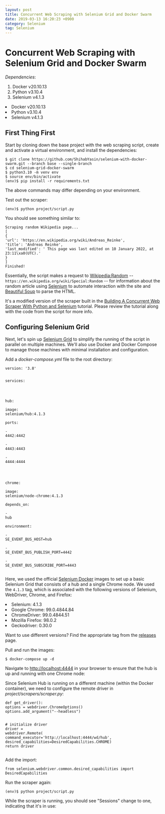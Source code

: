 ```yaml
---
layout: post
title: Concurrent Web Scraping with Selenium Grid and Docker Swarm
date: 2019-03-13 16:20:23 +0900
category: Selenium
tag: Selenium
---
```


<h1>Concurrent Web Scraping with Selenium Grid and Docker Swarm</h1>
<p><em>Dependencies</em>:</p>
<ol>
<li>Docker v20.10.13</li>
<li>Python v3.10.4</li>
<li>Selenium v4.1.3</li>
</ol>
<li>Docker v20.10.13</li>
<li>Python v3.10.4</li>
<li>Selenium v4.1.3</li>

<h2 id="getting-started">First Thing First</h2>
<p>Start by cloning down the base project with the web scraping script, create and activate a virtual environment, and install the dependencies:</p>
<pre><span></span><code>$ git clone https://github.com/ShihabYasin/selenium-with-docker-swarm.git --branch base --single-branch
$ <span class="nb">cd</span> selenium-grid-docker-swarm
$ python3.10 -m venv env
$ <span class="nb">source</span> env/bin/activate
<span class="o">(</span>env<span class="o">)</span>$ pip install -r requirements.txt
</code></pre>
<p>The above commands may differ depending on your environment.</p>
<p>Test out the scraper:</p>
<pre><span></span><code><span class="o">(</span>env<span class="o">)</span>$ python project/script.py
</code></pre>
<p>You should see something similar to:</p>
<pre><span></span><code>Scraping random Wikipedia page...
<span class="o">[</span>
<span class="o">{</span>
<span class="s1">'url'</span>: <span class="s1">'https://en.wikipedia.org/wiki/Andreas_Reinke'</span>,
<span class="s1">'title'</span>: <span class="s1">'Andreas Reinke'</span>,
<span class="s1">'last_modified'</span>: <span class="s1">' This page was last edited on 10 January 2022, at 23:11\xa0(UTC).'</span>
<span class="o">}</span>
<span class="o">]</span>
Finished!
</code></pre>
<p>Essentially, the script makes a request to <a href="https://en.wikipedia.org/wiki/Wikipedia:Random">Wikipedia:Random</a> -- <code>https://en.wikipedia.org/wiki/Special:Random</code> -- for information about the random article using <a href="http://www.seleniumhq.org/projects/webdriver/">Selenium</a> to automate interaction with the site and <a href="https://www.crummy.com/software/BeautifulSoup/">Beautiful Soup</a> to parse the HTML.</p>
<p>It's a modified version of the scraper built in the <a href="/blog/building-a-concurrent-web-scraper-with-python-and-selenium">Building A Concurrent Web Scraper With Python and Selenium</a> tutorial. Please review the tutorial along with the code from the script for more info.</p>
<h2 id="configuring-selenium-grid">Configuring Selenium Grid</h2>
<p>Next, let's spin up <a href="https://www.selenium.dev/documentation/en/grid/">Selenium Grid</a> to simplify the running of the script in parallel on multiple machines. We'll also use Docker and Docker Compose to manage those machines with minimal installation and configuration.</p>
<p>Add a <em>docker-compose.yml</em> file to the root directory:</p>
<pre><span></span><code><span class="nt">version</span><span class="p">:</span><span class="w"> </span><span class="s">'3.8'</span><span class="w"></span>

<span class="nt">services</span><span class="p">:</span><span class="w"></span>

<span class="w">  </span><span class="nt">hub</span><span class="p">:</span><span class="w"></span>
<span class="w">    </span><span class="nt">image</span><span class="p">:</span><span class="w"> </span><span class="l l-Scalar l-Scalar-Plain">selenium/hub:4.1.3</span><span class="w"></span>
<span class="w">    </span><span class="nt">ports</span><span class="p">:</span><span class="w"></span>
<span class="w">      </span><span class="p p-Indicator">-</span><span class="w"> </span><span class="l l-Scalar l-Scalar-Plain">4442:4442</span><span class="w"></span>
<span class="w">      </span><span class="p p-Indicator">-</span><span class="w"> </span><span class="l l-Scalar l-Scalar-Plain">4443:4443</span><span class="w"></span>
<span class="w">      </span><span class="p p-Indicator">-</span><span class="w"> </span><span class="l l-Scalar l-Scalar-Plain">4444:4444</span><span class="w"></span>

<span class="w">  </span><span class="nt">chrome</span><span class="p">:</span><span class="w"></span>
<span class="w">    </span><span class="nt">image</span><span class="p">:</span><span class="w"> </span><span class="l l-Scalar l-Scalar-Plain">selenium/node-chrome:4.1.3</span><span class="w"></span>
<span class="w">    </span><span class="nt">depends_on</span><span class="p">:</span><span class="w"></span>
<span class="w">      </span><span class="p p-Indicator">-</span><span class="w"> </span><span class="l l-Scalar l-Scalar-Plain">hub</span><span class="w"></span>
<span class="w">    </span><span class="nt">environment</span><span class="p">:</span><span class="w"></span>
<span class="w">      </span><span class="p p-Indicator">-</span><span class="w"> </span><span class="l l-Scalar l-Scalar-Plain">SE_EVENT_BUS_HOST=hub</span><span class="w"></span>
<span class="w">      </span><span class="p p-Indicator">-</span><span class="w"> </span><span class="l l-Scalar l-Scalar-Plain">SE_EVENT_BUS_PUBLISH_PORT=4442</span><span class="w"></span>
<span class="w">      </span><span class="p p-Indicator">-</span><span class="w"> </span><span class="l l-Scalar l-Scalar-Plain">SE_EVENT_BUS_SUBSCRIBE_PORT=4443</span><span class="w"></span>
</code></pre>
<p>Here, we used the official <a href="https://hub.docker.com/r/selenium/">Selenium Docker</a> images to set up a basic Selenium Grid that consists of a hub and a single Chrome node. We used the <code>4.1.3</code> tag, which is associated with the following versions of Selenium, WebDriver, Chrome, and Firefox:</p>
<li>Selenium: 4.1.3</li>
<li>Google Chrome: 99.0.4844.84</li>
<li>ChromeDriver: 99.0.4844.51</li>
<li>Mozilla Firefox: 98.0.2</li>
<li>Geckodriver: 0.30.0</li>
<p>Want to use different versions? Find the appropriate tag from the <a href="https://github.com/SeleniumHQ/docker-selenium/releases">releases</a> page.</p>
<p>Pull and run the images:</p>
<pre><span></span><code>$ docker-compose up -d
</code></pre>
<p>Navigate to <a href="http://localhost:4444">http://localhost:4444</a> in your browser to ensure that the hub is up and running with one Chrome node:</p>

<p>Since Selenium Hub is running on a different machine (within the Docker container), we need to configure the remote driver in <em>project/scrapers/scraper.py</em>:</p>
<pre><span></span><code><span class="k">def</span> <span class="nf">get_driver</span><span class="p">():</span>
<span class="n">options</span> <span class="o">=</span> <span class="n">webdriver</span><span class="o">.</span><span class="n">ChromeOptions</span><span class="p">()</span>
<span class="n">options</span><span class="o">.</span><span class="n">add_argument</span><span class="p">(</span><span class="s2">"--headless"</span><span class="p">)</span>

<span class="c1"># initialize driver</span>
<span class="n">driver</span> <span class="o">=</span> <span class="n">webdriver</span><span class="o">.</span><span class="n">Remote</span><span class="p">(</span>
<span class="n">command_executor</span><span class="o">=</span><span class="s1">'http://localhost:4444/wd/hub'</span><span class="p">,</span>
<span class="n">desired_capabilities</span><span class="o">=</span><span class="n">DesiredCapabilities</span><span class="o">.</span><span class="n">CHROME</span><span class="p">)</span>
<span class="k">return</span> <span class="n">driver</span>
</code></pre>
<p>Add the import:</p>
<pre><span></span><code><span class="kn">from</span> <span class="nn">selenium.webdriver.common.desired_capabilities</span> <span class="kn">import</span> <span class="n">DesiredCapabilities</span>
</code></pre>
<p>Run the scraper again:</p>
<pre><span></span><code><span class="o">(</span>env<span class="o">)</span>$ python project/script.py
</code></pre>
<p>While the scraper is running, you should see "Sessions" change to one, indicating that it's in use:
</p>

